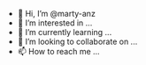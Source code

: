 - 👋 Hi, I’m @marty-anz
- 👀 I’m interested in ...
- 🌱 I’m currently learning ...
- 💞️ I’m looking to collaborate on ...
- 📫 How to reach me ...

<!---
marty-anz/marty-anz is a ✨ special ✨ repository because its `README.md` (this file) appears on your GitHub profile.
You can click the Preview link to take a look at your changes.
--->
